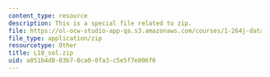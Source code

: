```yaml
---
content_type: resource
description: This is a special file related to zip.
file: https://ol-ocw-studio-app-qa.s3.amazonaws.com/courses/1-264j-database-internet-and-systems-integration-technologies-fall-2013/a051b4d803b78ca00fa3c5e5f7e806f6_L18_sol.zip
file_type: application/zip
resourcetype: Other
title: L18_sol.zip
uid: a051b4d8-03b7-8ca0-0fa3-c5e5f7e806f6
---
```

